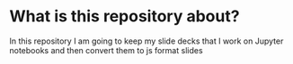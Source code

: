 # What is this repository about?
In this repository I am going to keep my slide decks that I work on Jupyter notebooks and then convert them to js format slides
